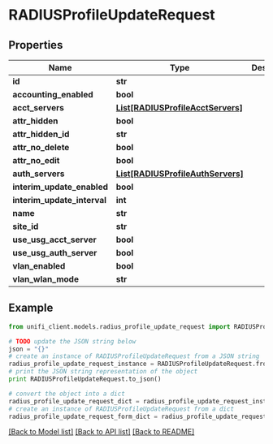 # RADIUSProfileUpdateRequest


## Properties

Name | Type | Description | Notes
------------ | ------------- | ------------- | -------------
**id** | **str** |  | [optional] 
**accounting_enabled** | **bool** |  | [optional] 
**acct_servers** | [**List[RADIUSProfileAcctServers]**](RADIUSProfileAcctServers.md) |  | [optional] 
**attr_hidden** | **bool** |  | [optional] 
**attr_hidden_id** | **str** |  | [optional] 
**attr_no_delete** | **bool** |  | [optional] 
**attr_no_edit** | **bool** |  | [optional] 
**auth_servers** | [**List[RADIUSProfileAuthServers]**](RADIUSProfileAuthServers.md) |  | [optional] 
**interim_update_enabled** | **bool** |  | [optional] 
**interim_update_interval** | **int** |  | [optional] 
**name** | **str** |  | [optional] 
**site_id** | **str** |  | [optional] 
**use_usg_acct_server** | **bool** |  | [optional] 
**use_usg_auth_server** | **bool** |  | [optional] 
**vlan_enabled** | **bool** |  | [optional] 
**vlan_wlan_mode** | **str** |  | [optional] 

## Example

```python
from unifi_client.models.radius_profile_update_request import RADIUSProfileUpdateRequest

# TODO update the JSON string below
json = "{}"
# create an instance of RADIUSProfileUpdateRequest from a JSON string
radius_profile_update_request_instance = RADIUSProfileUpdateRequest.from_json(json)
# print the JSON string representation of the object
print RADIUSProfileUpdateRequest.to_json()

# convert the object into a dict
radius_profile_update_request_dict = radius_profile_update_request_instance.to_dict()
# create an instance of RADIUSProfileUpdateRequest from a dict
radius_profile_update_request_form_dict = radius_profile_update_request.from_dict(radius_profile_update_request_dict)
```
[[Back to Model list]](../README.md#documentation-for-models) [[Back to API list]](../README.md#documentation-for-api-endpoints) [[Back to README]](../README.md)


